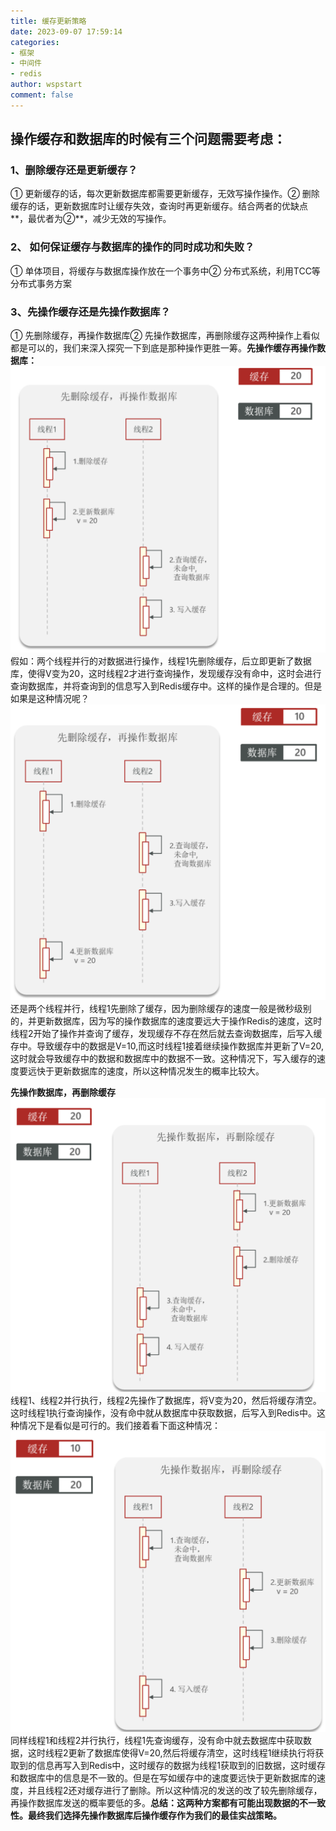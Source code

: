 ```yaml
---
title: 缓存更新策略
date: 2023-09-07 17:59:14
categories:
- 框架
- 中间件
- redis
author: wspstart
comment: false
---
```



## 操作缓存和数据库的时候有三个问题需要考虑：

### 1、删除缓存还是更新缓存？
① 更新缓存的话，每次更新数据库都需要更新缓存，无效写操作操作。② 删除缓存的话，更新数据库时让缓存失效，查询时再更新缓存。结合两者的优缺点**，最优者为②**，减少无效的写操作。

### 2、 如何保证缓存与数据库的操作的同时成功和失败？
① 单体项目，将缓存与数据库操作放在一个事务中② 分布式系统，利用TCC等分布式事务方案

### 3、先操作缓存还是先操作数据库？
① 先删除缓存，再操作数据库② 先操作数据库，再删除缓存这两种操作上看似都是可以的，我们来深入探究一下到底是那种操作更胜一筹。**先操作缓存再操作数据库：**![image.png](https://raw.githubusercontent.com/zrgzs/images/main/images/20230907220548.jpg)假如：两个线程并行的对数据进行操作，线程1先删除缓存，后立即更新了数据库，使得V变为20，这时线程2才进行查询操作，发现缓存没有命中，这时会进行查询数据库，并将查询到的信息写入到Redis缓存中。这样的操作是合理的。但是如果是这种情况呢？![image.png](https://raw.githubusercontent.com/zrgzs/images/main/images/20230907220550.jpg)还是两个线程并行，线程1先删除了缓存，因为删除缓存的速度一般是微秒级别的，并更新数据库，因为写的操作数据库的速度要远大于操作Redis的速度，这时线程2开始了操作并查询了缓存，发现缓存不存在然后就去查询数据库，后写入缓存中。导致缓存中的数据是V=10,而这时线程1接着继续操作数据库并更新了V=20,这时就会导致缓存中的数据和数据库中的数据不一致。这种情况下，写入缓存的速度要远快于更新数据库的速度，所以这种情况发生的概率比较大。

**先操作数据库，再删除缓存**![image.png](https://raw.githubusercontent.com/zrgzs/images/main/images/20230907220553.jpg)线程1、线程2并行执行，线程2先操作了数据库，将V变为20，然后将缓存清空。这时线程1执行查询操作，没有命中就从数据库中获取数据，后写入到Redis中。这种情况下是看似是可行的。我们接着看下面这种情况：![image.png](https://raw.githubusercontent.com/zrgzs/images/main/images/20230907220556.jpg)同样线程1和线程2并行执行，线程1先查询缓存，没有命中就去数据库中获取数据，这时线程2更新了数据库使得V=20,然后将缓存清空，这时线程1继续执行将获取到的信息再写入到Redis中，这时缓存的数据为线程1获取到的旧数据，这时缓存和数据库中的信息是不一致的。但是在写如缓存中的速度要远快于更新数据库的速度，并且线程2还对缓存进行了删除。所以这种情况的发送的改了较先删除缓存，再操作数据库发送的概率要低的多。**总结：这两种方案都有可能出现数据的不一致性。最终我们选择先操作数据库后操作缓存作为我们的最佳实战策略。**
